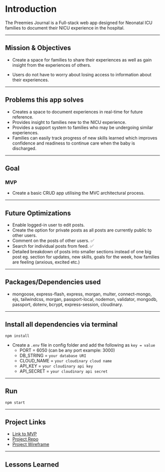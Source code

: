 # Introduction

<p>The Preemies Journal is a Full-stack web app designed for Neonatal ICU families to document their NICU experience in the hospital.</p>

---

## Mission & Objectives

- Create a space for families to share their experiences as well as gain insight from the experiences of others.

- Users do not have to worry about losing access to information about their experiences.

---


## Problems this app solves

- Creates a space to document experiences in real-time for future reference.
- Provides insight to families new to the NICU experience.
- Provides a support system to families who may be undergoing similar experiences.
- Families can easily track progress of new skills learned which improves confidence and readiness to     continue care when the baby is discharged.

---

## Goal
### MVP
- Create a basic CRUD app utilising the MVC architectural process.

---


## Future Optimizations

- Enable logged-in user to edit posts.
- Create the option for private posts as all posts are currently public to other users.
- Comment on the posts of other users. :white_check_mark:
- Search for individual posts from feed. :white_check_mark:
- Detailed breakdown of posts into smaller sections instead of one big post eg. section for updates, new skills, goals for the week, how families are feeling (anxious, excited etc.) 

---

## Packages/Dependencies used

- mongoose, express-flash, express, morgan, multer, connect-mongo, ejs, tailwindcss, morgan, passport-local, nodemon, validator, mongodb, passport, dotenv, bcrypt, express-session, cloudinary.

---

## Install all dependencies via terminal

`npm install`

- Create a `.env` file in config folder and add the following as `key = value`
  - PORT = 6050 (can be any port example: 3000)
  - DB_STRING = `your database URI`
  - CLOUD_NAME = `your cloudinary cloud name`
  - API_KEY = `your cloudinary api key`
  - API_SECRET = `your cloudinary api secret`

---

## Run

`npm start`

---

## Project Links
- [Link to MVP](https://JournalApp-1.lovethtee.repl.co)
- [Project Repo](https://github.com/LovethTee/JournalApp)
- [Project Wireframe](https://miro.com/app/board/uXjVPYqXPLs=/?share_link_id=467774451459)

 
---

## Lessons Learned



